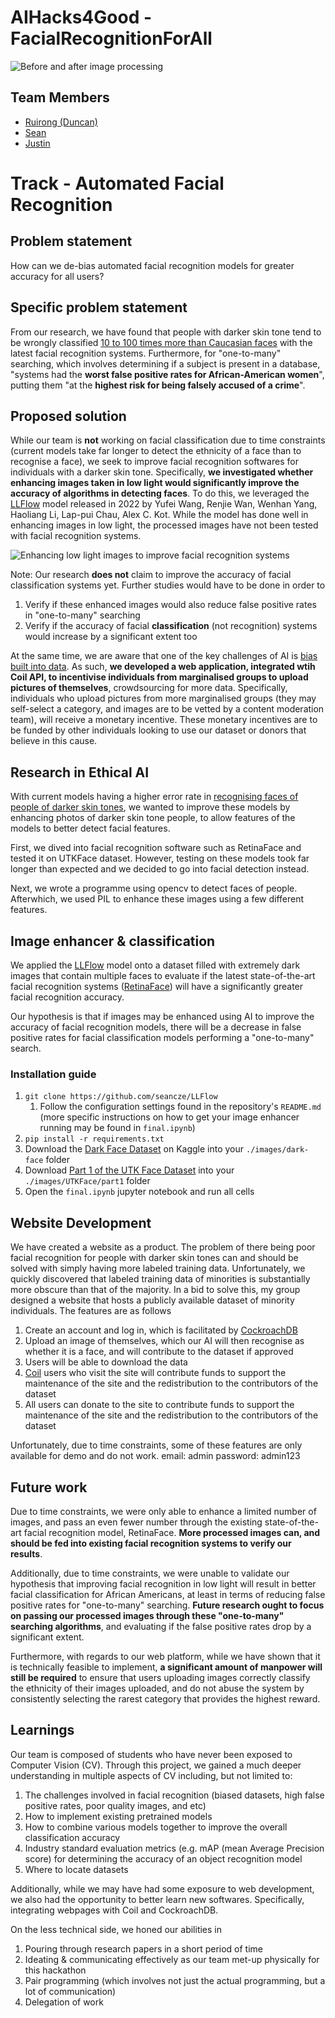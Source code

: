 # AIHacks4Good - FacialRecognitionForAll

![Before and after image processing](assets/before-and-after.png)

## Team Members
- [Ruirong (Duncan)](https://github.com/ruironggg)
- [Sean](https://github.com/seancze)
- [Justin](https://github.com/justintanyf)

# Track - Automated Facial Recognition

## Problem statement

How can we de-bias automated facial recognition models for greater accuracy for all users?

## Specific problem statement

From our research, we have found that people with darker skin tone tend to be wrongly classified [10 to 100 times more than Caucasian faces](https://www.technologyreview.com/2019/12/20/79/ai-face-recognition-racist-us-government-nist-study/) with the latest facial recognition systems. Furthermore, for "one-to-many" searching, which involves determining if a subject is present in a database, "systems had the **worst false positive rates for African-American women**", putting them "at the **highest risk for being falsely accused of a crime**".

## Proposed solution

While our team is **not** working on facial classification due to time constraints (current models take far longer to detect the ethnicity of a face than to recognise a face), we seek to improve facial recognition softwares for individuals with a darker skin tone. Specifically, **we investigated whether enhancing images taken in low light would significantly improve the accuracy of algorithms in detecting faces**. To do this, we leveraged the [LLFlow](https://github.com/wyf0912/LLFlow) model released in 2022 by Yufei Wang, Renjie Wan, Wenhan Yang, Haoliang Li, Lap-pui Chau, Alex C. Kot. While the model has done well in enhancing images in low light, the processed images have not been tested with facial recognition systems. 

![Enhancing low light images to improve facial recognition systems](assets/facial-recognition-on-enhanced-images.gif)

Note: Our research **does not** claim to improve the accuracy of facial classification systems yet. Further studies would have to be done in order to
1. Verify if these enhanced images would also reduce false positive rates in "one-to-many" searching
2. Verify if the accuracy of facial **classification** (not recognition) systems would increase by a significant extent too

At the same time, we are aware that one of the key challenges of AI is [bias built into data](https://www.brookings.edu/blog/techtank/2019/01/03/artificial-intelligence-and-bias-four-key-challenges/). As such, **we developed a web application, integrated wtih Coil API, to incentivise individuals from marginalised groups to upload pictures of themselves**, crowdsourcing for more data. Specifically, individuals who upload pictures from more marginalised groups (they may self-select a category, and images are to be vetted by a content moderation team), will receive a monetary incentive. These monetary incentives are to be funded by other individuals looking to use our dataset or donors that believe in this cause.

## Research in Ethical AI

With current models having a higher error rate in [recognising faces of people of darker skin tones](https://venturebeat.com/ai/nist-benchmarks-show-facial-recognition-technology-still-struggles-to-identify-black-faces/), we wanted to improve these models by enhancing photos of darker skin tone people, to allow features of the models to better detect facial features.

First, we dived into facial recognition software such as RetinaFace and tested it on UTKFace dataset. However, testing on these models took far longer than expected and we decided to go into facial detection instead.

Next, we wrote a programme using opencv to detect faces of people. Afterwhich, we used PIL to enhance these images using a few different features.

## Image enhancer & classification
We applied the [LLFlow](https://github.com/wyf0912/LLFlow) model onto a dataset filled with extremely dark images that contain multiple faces to evaluate if the latest state-of-the-art facial recognition systems ([RetinaFace](https://github.com/serengil/retinaface)) will have a significantly greater facial recognition accuracy.

Our hypothesis is that if images may be enhanced using AI to improve the accuracy of facial recognition models, there will be a decrease in false positive rates for facial classification models performing a "one-to-many" search.

### Installation guide
1. `git clone https://github.com/seancze/LLFlow`
   1. Follow the configuration settings found in the repository's `README.md` (more specific instructions on how to get your image enhancer running may be found in `final.ipynb`)
2. `pip install -r requirements.txt`
3. Download the [Dark Face Dataset](https://www.kaggle.com/datasets/soumikrakshit/dark-face-dataset) on Kaggle into your `./images/dark-face` folder
4. Download [Part 1 of the UTK Face Dataset](https://susanqq.github.io/UTKFace/) into your `./images/UTKFace/part1` folder
5. Open the `final.ipynb` jupyter notebook and run all cells

## Website Development

We have created a website as a product. The problem of there being poor facial recognition for people with darker skin tones can and should be solved with simply having more labeled training data. Unfortunately, we quickly discovered that labeled training data of minorities is substantially more obscure than that of the majority. In a bid to solve this, my group designed a website that hosts a publicly available dataset of minority individuals. The features are as follows

1. Create an account and log in, which is facilitated by [CockroachDB](https://www.cockroachlabs.com/)
2. Upload an image of themselves, which our AI will then recognise as whether it is a face, and will contribute to the dataset if approved
3. Users will be able to download the data
4. [Coil](https://coil.com/) users who visit the site will contribute funds to support the maintenance of the site and the redistribution to the contributors of the dataset
5. All users can donate to the site to contribute funds to support the maintenance of the site and the redistribution to the contributors of the dataset

Unfortunately, due to time constraints, some of these features are only available for demo and do not work.
email: admin
password: admin123

## Future work
Due to time constraints, we were only able to enhance a limited number of images, and pass an even fewer number through the existing state-of-the-art facial recognition model, RetinaFace. **More processed images can, and should be fed into existing facial recognition systems to verify our results**.

Additionally, due to time constraints, we were unable to validate our hypothesis that improving facial recognition in low light will result in better facial classification for African Americans, at least in terms of reducing false positive rates for "one-to-many" searching. **Future research ought to focus on passing our processed images through these "one-to-many" searching algorithms**, and evaluating if the false positive rates drop by a significant extent.

Furthermore, with regards to our web platform, while we have shown that it is technically feasible to implement, **a significant amount of manpower will still be required** to ensure that users uploading images correctly classify the ethnicity of their images uploaded, and do not abuse the system by consistently selecting the rarest category that provides the highest reward.

## Learnings

Our team is composed of students who have never been exposed to Computer Vision (CV). Through this project, we gained a much deeper understanding in multiple aspects of CV including, but not limited to:
1. The challenges involved in facial recognition (biased datasets, high false positive rates, poor quality images, and etc)
2. How to implement existing pretrained models
3. How to combine various models together to improve the overall classification accuracy
4. Industry standard evaluation metrics (e.g. mAP (mean Average Precision score) for determining the accuracy of an object recognition model
5. Where to locate datasets

Additionally, while we may have had some exposure to web development, we also had the opportunity to better learn new softwares. Specifically, integrating webpages with Coil and CockroachDB.

On the less technical side, we honed our abilities in
1. Pouring through research papers in a short period of time
2. Ideating & communicating effectively as our team met-up physically for this hackathon
3. Pair programming (which involves not just the actual programming, but a lot of communication)
4. Delegation of work

